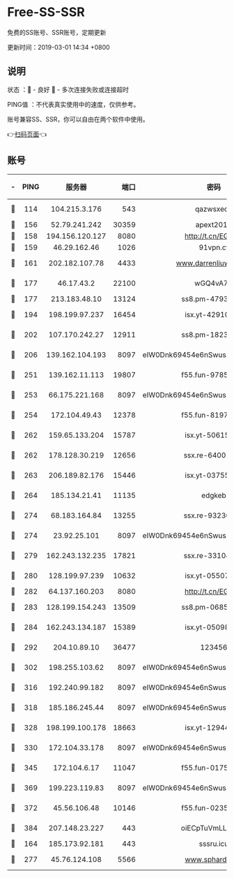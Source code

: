 # Free-SS-SSR

免费的SS账号、SSR账号，定期更新

更新时间：2019-03-01 14:34 +0800

## 说明

状态     ：🙂 - 良好 🙁 - 多次连接失败或连接超时

PING值   ：不代表真实使用中的速度，仅供参考。

账号兼容SS、SSR，你可以自由在两个软件中使用。

👉[扫码页面](https://liesauer.github.io/free-ss-ssr.github.io/)👈

## 账号

|-|PING|服务器|端口|密码|加密方式|区域|
|:----:|:----:|:-----:|-----:|:----:|:----:|:----:|
|🙂|114|104.215.3.176|543|qazwsxedc|aes-256-gcm|JP|
|🙂|156|52.79.241.242|30359|apext2019|chacha20|KR|
|🙂|158|194.156.120.127|8080|http://t.cn/EGJIyrl|rc4-md5|RU|
|🙂|159|46.29.162.46|1026|91vpn.cf|rc4-md5|RU|
|🙂|161|202.182.107.78|4433|www.darrenliuwei.com|aes-256-cfb|JP|
|🙂|177|46.17.43.2|22100|wGQ4vA7D|aes-256-gcm|RU|
|🙂|177|213.183.48.10|13124|ss8.pm-47930159|rc4-md5|RU|
|🙂|194|198.199.97.237|16454|isx.yt-42910479|aes-256-cfb|US|
|🙂|202|107.170.242.27|12911|ss8.pm-18239043|aes-256-cfb|US|
|🙂|206|139.162.104.193|8097|eIW0Dnk69454e6nSwuspv9DmS201tQ0D|aes-256-cfb|JP|
|🙂|251|139.162.11.113|19807|f55.fun-97859727|aes-256-cfb|SG|
|🙂|253|66.175.221.168|8097|eIW0Dnk69454e6nSwuspv9DmS201tQ0D|aes-256-cfb|US|
|🙂|254|172.104.49.43|12378|f55.fun-81974133|aes-256-cfb|SG|
|🙂|262|159.65.133.204|15787|isx.yt-50615050|aes-256-cfb|SG|
|🙂|262|178.128.30.219|12656|ssx.re-64001982|aes-256-cfb|SG|
|🙂|263|206.189.82.176|15446|isx.yt-03755202|aes-256-cfb|SG|
|🙂|264|185.134.21.41|11135|edgkeb|aes-256-cfb|GB|
|🙂|274|68.183.164.84|13255|ssx.re-93230517|aes-256-cfb|US|
|🙂|274|23.92.25.101|8097|eIW0Dnk69454e6nSwuspv9DmS201tQ0D|aes-256-cfb|US|
|🙂|279|162.243.132.235|17821|ssx.re-33104069|aes-256-cfb|US|
|🙂|280|128.199.97.239|10632|isx.yt-05507279|aes-256-cfb|SG|
|🙂|282|64.137.160.203|8080|http://t.cn/EGJIyrl|rc4-md5|CA|
|🙂|283|128.199.154.243|13509|ss8.pm-06850813|aes-256-cfb|SG|
|🙂|284|162.243.134.187|15389|isx.yt-05098936|aes-256-cfb|US|
|🙂|292|204.10.89.10|36477|123456|aes-256-cfb|US|
|🙂|302|198.255.103.62|8097|eIW0Dnk69454e6nSwuspv9DmS201tQ0D|aes-256-cfb|US|
|🙂|316|192.240.99.182|8097|eIW0Dnk69454e6nSwuspv9DmS201tQ0D|aes-256-cfb|US|
|🙂|318|185.186.245.44|8097|eIW0Dnk69454e6nSwuspv9DmS201tQ0D|aes-256-cfb|NL|
|🙂|328|198.199.100.178|18663|isx.yt-12944812|aes-256-cfb|US|
|🙂|330|172.104.33.178|8097|eIW0Dnk69454e6nSwuspv9DmS201tQ0D|aes-256-cfb|SG|
|🙂|345|172.104.6.17|11047|f55.fun-01756679|aes-256-cfb|US|
|🙂|369|199.223.119.83|8097|eIW0Dnk69454e6nSwuspv9DmS201tQ0D|aes-256-cfb|US|
|🙂|372|45.56.106.48|10146|f55.fun-02359224|aes-256-cfb|US|
|🙂|384|207.148.23.227|443|oiECpTuVmLLxk4Ts|aes-256-cfb|US|
|🙂|164|185.173.92.181|443|sssru.icu|rc4-md5|RU|
|🙂|277|45.76.124.108|5566|www.sphard.com|aes-256-cfb|AU|

